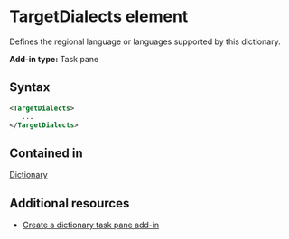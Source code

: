 # TargetDialects element

Defines the regional language or languages supported by this dictionary.

**Add-in type:** Task pane

## Syntax

```XML
<TargetDialects>
   ...
</TargetDialects>
```

## Contained in

[Dictionary](dictionary.md)

## Additional resources

- [Create a dictionary task pane add-in](https://docs.microsoft.com/office/dev/add-ins/word/dictionary-task-pane-add-ins)
    
